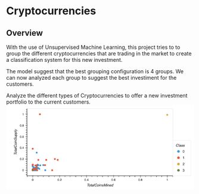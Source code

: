 # Cryptocurrencies

## Overview
With the use of Unsupervised Machine Learning, this project tries to to group the different cryptocurrencies that are trading in the market to create a classification system for this new investment. 

The model suggest that the best grouping configuration is 4 groups. We can now analyzed each group to suggest the best investiment for the customers.


Analyze the different types of Cryptocurrencies to offer a new investment portfolio to the current customers.
<img src='https://github.com/juliomeza/Cryptocurrencies/blob/main/screenshots/scatterplot.png'>
